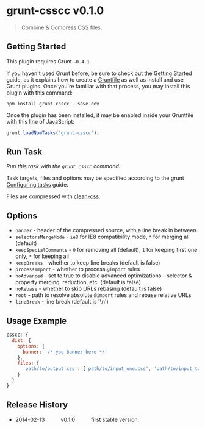 # grunt-csscc v0.1.0

> Combine & Compress CSS files.



## Getting Started
This plugin requires Grunt `~0.4.1`

If you haven't used [Grunt](http://gruntjs.com/) before, be sure to check out the [Getting Started](http://gruntjs.com/getting-started) guide, as it explains how to create a [Gruntfile](http://gruntjs.com/sample-gruntfile) as well as install and use Grunt plugins. Once you're familiar with that process, you may install this plugin with this command:

```shell
npm install grunt-csscc --save-dev
```

Once the plugin has been installed, it may be enabled inside your Gruntfile with this line of JavaScript:

```js
grunt.loadNpmTasks('grunt-csscc');
```



## Run Task
_Run this task with the `grunt csscc` command._

Task targets, files and options may be specified according to the grunt
[Configuring tasks](http://gruntjs.com/configuring-tasks) guide.

Files are compressed with [clean-css](https://github.com/GoalSmashers/clean-css).

## Options

* `banner` - header of the compressed source, with a line break in between.
* `selectorsMergeMode` - `ie8` for IE8 compatibility mode, `*` for merging all (default)
* `keepSpecialComments` - `0` for removing all (default), `1` for keeping first one only, `*` for keeping all
* `keepBreaks` - whether to keep line breaks (default is false)
* `processImport` - whether to process `@import` rules
* `noAdvanced` - set to true to disable advanced optimizations - selector & property merging, reduction, etc. (default is false)
* `noRebase` - whether to skip URLs rebasing (default is false)
* `root` - path to resolve absolute `@import` rules and rebase relative URLs
* `lineBreak` - line break (default is '\n')

## Usage Example

```js
csscc: {
  dist: {
    options: {
      banner: '/* you banner here */'
    },
    files: {
      'path/to/output.css': ['path/to/input_one.css', 'path/to/input_two.css']
    }
  }
}
```


## Release History

 * 2014-02-13   v0.1.0   first stable version.
